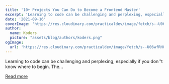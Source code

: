 ```yaml
---
title: '10+ Projects You Can Do to Become a Frontend Master'
excerpt: 'Learning to code can be challenging and perplexing, especially if you don''t know where to begin. The...'
date: '2021-09-16'
coverImage: 'https://res.cloudinary.com/practicaldev/image/fetch/s--U06wfRHQ--/c_imagga_scale,f_auto,fl_progressive,h_420,q_auto,w_1000/https://dev-to-uploads.s3.amazonaws.com/uploads/articles/f6vuxw1mff8a8g8jjyvi.png'
author:
  name: Koders
  picture: "assets/blog/authors/koders.png"
ogImage:
  url: 'https://res.cloudinary.com/practicaldev/image/fetch/s--U06wfRHQ--/c_imagga_scale,f_auto,fl_progressive,h_420,q_auto,w_1000/https://dev-to-uploads.s3.amazonaws.com/uploads/articles/f6vuxw1mff8a8g8jjyvi.png'
---
```


Learning to code can be challenging and perplexing, especially if you don''t know where to begin. The...

[Read more](https://dev.to/suhailkakar/10-projects-you-can-do-to-become-a-frontend-master-58gb)
